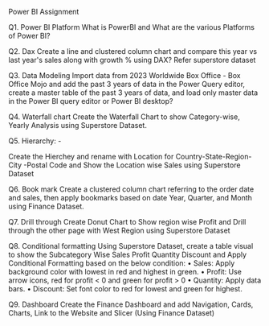 Power BI Assignment

 Q1. Power BI Platform 
What is PowerBI and What are the various Platforms of Power BI? 

Q2. Dax
Create a line and clustered column chart and compare this year vs last year's sales along with growth % using DAX? Refer superstore dataset

Q3. Data Modeling
Import data from 2023 Worldwide Box Office - Box Office Mojo and add the past 3 years of data in the Power Query editor, create a master table of the past 3 years of data, and load only master data in the Power BI query editor or Power BI desktop?

Q4. Waterfall chart 
Create the Waterfall Chart to show Category-wise, Yearly Analysis using Superstore Dataset.

Q5. Hierarchy: -

Create the Hierchey and rename with Location for Country-State-Region-City -Postal Code and Show the Location wise Sales using Superstore Dataset

Q6. Book mark
Create a clustered column chart referring to the order date and sales, then apply bookmarks based on date  Year, Quarter, and Month using Finance Dataset.
 
Q7. Drill through
Create Donut Chart to Show region wise Profit and Drill through the other page with West Region using Superstore Dataset

Q8. Conditional formatting 
Using Superstore Dataset, create a table visual to show the Subcategory Wise Sales Profit Quantity Discount and Apply Conditional Formatting based on the below condition:
•	Sales: Apply background color with lowest in red and highest in green.
•	Profit: Use arrow icons, red for profit < 0 and green for profit > 0
•	Quantity: Apply data bars.
•	Discount: Set font color to red for lowest and green for highest.

Q9. Dashboard
Create the Finance Dashboard and add Navigation, Cards, Charts, Link to the Website and Slicer (Using Finance Dataset)

